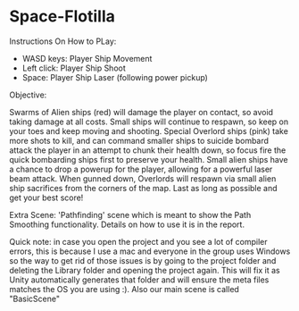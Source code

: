 # Space-Flotilla
 
Instructions On How to PLay:

- WASD keys: Player Ship Movement
- Left click: Player Ship Shoot
- Space: Player Ship Laser (following power pickup)

Objective:

Swarms of Alien ships (red) will damage the player on contact, 
so avoid taking damage at all costs. Small ships will continue to
respawn, so keep on your toes and keep moving and shooting.
Special Overlord ships (pink) take more shots to kill, and can
command smaller ships to suicide bombard attack the player in an
attempt to chunk their health down, so focus fire the quick bombarding
ships first to preserve your health. Small alien ships have a chance
to drop a powerup for the player, allowing for a powerful laser
beam attack. When gunned down, Overlords will respawn via small alien
ship sacrifices from the corners of the map. Last as long as possible
and get your best score!

Extra Scene: 'Pathfinding' scene which is meant to show the Path Smoothing functionality. Details on how to use it is in the report.

Quick note: in case you open the project and you see a lot of compiler errors, this is because I use a mac and everyone in the group uses Windows so the way to get rid of those issues is by going to the project folder and deleting the Library folder and opening the project again. This will fix it as Unity automatically generates that folder and will ensure the meta files matches the OS you are using :). Also our main scene is called "BasicScene"